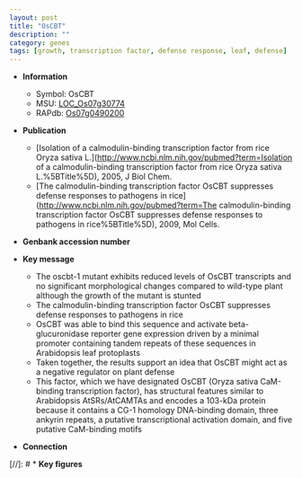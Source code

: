 ```yaml
---
layout: post
title: "OsCBT"
description: ""
category: genes
tags: [growth, transcription factor, defense response, leaf, defense]
---
```


* **Information**  
    + Symbol: OsCBT  
    + MSU: [LOC_Os07g30774](http://rice.uga.edu/cgi-bin/ORF_infopage.cgi?orf=LOC_Os07g30774)  
    + RAPdb: [Os07g0490200](http://rapdb.dna.affrc.go.jp/viewer/gbrowse_details/irgsp1?name=Os07g0490200)  

* **Publication**  
    + [Isolation of a calmodulin-binding transcription factor from rice Oryza sativa L.](http://www.ncbi.nlm.nih.gov/pubmed?term=Isolation of a calmodulin-binding transcription factor from rice Oryza sativa L.%5BTitle%5D), 2005, J Biol Chem.
    + [The calmodulin-binding transcription factor OsCBT suppresses defense responses to pathogens in rice](http://www.ncbi.nlm.nih.gov/pubmed?term=The calmodulin-binding transcription factor OsCBT suppresses defense responses to pathogens in rice%5BTitle%5D), 2009, Mol Cells.

* **Genbank accession number**  

* **Key message**  
    + The oscbt-1 mutant exhibits reduced levels of OsCBT transcripts and no significant morphological changes compared to wild-type plant although the growth of the mutant is stunted
    + The calmodulin-binding transcription factor OsCBT suppresses defense responses to pathogens in rice
    + OsCBT was able to bind this sequence and activate beta-glucuronidase reporter gene expression driven by a minimal promoter containing tandem repeats of these sequences in Arabidopsis leaf protoplasts
    + Taken together, the results support an idea that OsCBT might act as a negative regulator on plant defense
    + This factor, which we have designated OsCBT (Oryza sativa CaM-binding transcription factor), has structural features similar to Arabidopsis AtSRs/AtCAMTAs and encodes a 103-kDa protein because it contains a CG-1 homology DNA-binding domain, three ankyrin repeats, a putative transcriptional activation domain, and five putative CaM-binding motifs

* **Connection**  

[//]: # * **Key figures**  


